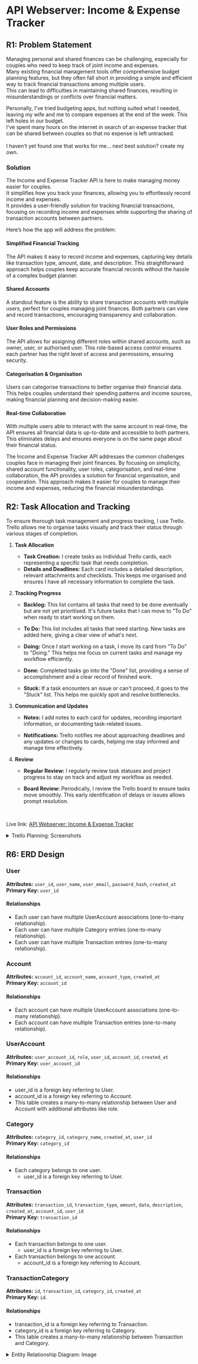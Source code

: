 # API Webserver: Income & Expense Tracker

## R1: Problem Statement

Managing personal and shared finances can be challenging, especially for couples who need to keep track of joint income and expenses. <br>
Many existing financial management tools offer comprehensive budget planning features, but they often fall short in providing a simple and efficient way to track financial transactions among multiple users. <br>
This can lead to difficulties in maintaining shared finances, resulting in misunderstandings or conflicts over financial matters.

Personally, I've tried budgeting apps, but nothing suited what I needed, leaving my wife and me to compare expenses at the end of the week. This left holes in our budget. <br>
I've spent many hours on the internet in search of an expense tracker that can be shared between couples so that no expense is left untracked. <br><br>
I haven't yet found one that works for me... next best solution? create my own.

### Solution

The Income and Expense Tracker API is here to make managing money easier for couples. <br>
It simplifies how you track your finances, allowing you to effortlessly record income and expenses. <br>
It provides a user-friendly solution for tracking financial transactions, focusing on recording income and expenses while supporting the sharing of transaction accounts between partners. <br>

Here’s how the app will address the problem:

#### Simplified Financial Tracking

The API makes it easy to record income and expenses, capturing key details like transaction type, amount, date, and description. This straightforward approach helps couples keep accurate financial records without the hassle of a complex budget planner.

#### Shared Accounts

A standout feature is the ability to share transaction accounts with multiple users, perfect for couples managing joint finances. Both partners can view and record transactions, encouraging transparency and collaboration.

#### User Roles and Permissions

The API allows for assigning different roles within shared accounts, such as owner, user, or authorised user. This role-based access control ensures each partner has the right level of access and permissions, ensuring security.

#### Categorisation & Organisation

Users can categorise transactions to better organise their financial data. This helps couples understand their spending patterns and income sources, making financial planning and decision-making easier.

#### Real-time Collaboration

With multiple users able to interact with the same account in real-time, the API ensures all financial data is up-to-date and accessible to both partners. This eliminates delays and ensures everyone is on the same page about their financial status.

The Income and Expense Tracker API addresses the common challenges couples face in managing their joint finances. By focusing on simplicity, shared account functionality, user roles, categorisation, and real-time collaboration, the API provides a solution for financial organisation, and cooperation. This approach makes it easier for couples to manage their income and expenses, reducing the financial misunderstandings.

## R2: Task Allocation and Tracking

To ensure thorough task management and progress tracking, I use Trello. <br>
Trello allows me to organise tasks visually and track their status through various stages of completion.

1. <b>Task Allocation</b>

   - <b>Task Creation:</b> I create tasks as individual Trello cards, each representing a specific task that needs completion.
   - <b>Details and Deadlines:</b> Each card includes a detailed description, relevant attachments and checklists. This keeps me organised and ensures I have all necessary information to complete the task.

2. <b>Tracking Progress</b>

   - <b>Backlog:</b> This list contains all tasks that need to be done eventually but are not yet prioritised. It's future tasks that I can move to "To Do" when ready to start working on them.

   - <b>To Do:</b> This list includes all tasks that need starting. New tasks are added here, giving a clear view of what's next.

   - <b>Doing:</b> Once I start working on a task, I move its card from "To Do" to "Doing." This helps me focus on current tasks and manage my workflow efficiently.

   - <b>Done:</b> Completed tasks go into the "Done" list, providing a sense of accomplishment and a clear record of finished work.

   - <b>Stuck:</b> If a task encounters an issue or can't proceed, it goes to the "Stuck" list. This helps me quickly spot and resolve bottlenecks.

3. <b>Communication and Updates</b>

   - <b>Notes:</b> I add notes to each card for updates, recording important information, or documenting task-related issues.

   - <b>Notifications:</b> Trello notifies me about approaching deadlines and any updates or changes to cards, helping me stay informed and manage time effectively.

4. <b>Review</b>

   - <b>Regular Review:</b> I regularly review task statuses and project progress to stay on track and adjust my workflow as needed.

   - <b>Board Review:</b> Periodically, I review the Trello board to ensure tasks move smoothly. This early identification of delays or issues allows prompt resolution.

<br>

Live link: [API Webserver: Income & Expense Tracker](https://trello.com/b/Xe5Zb2LJ)

<details>
   <summary>Trello Planning: Screenshots</summary>
<p align="center">
    <img src="docs/planning/screenshots/planning_stage_01.JPG">
    <img src="docs/planning/screenshots/planning_stage_02.JPG">
</p>
</details>

## R6: ERD Design

### User

<b>Attributes:</b> `user_id`, `user_name`, `user_email`, `password_hash`, `created_at` <br>
<b>Primary Key:</b> `user_id`

#### Relationships <br>

- Each user can have multiple UserAccount associations (one-to-many relationship).
- Each user can have multiple Category entries (one-to-many relationship).
- Each user can have multiple Transaction entries (one-to-many relationship).

### Account <br>

<b>Attributes:</b> `account_id`, `account_name`, `account_type`, `created_at` <br>
<b>Primary Key:</b> `account_id`

#### Relationships <br>

- Each account can have multiple UserAccount associations (one-to-many relationship).
- Each account can have multiple Transaction entries (one-to-many relationship).

### UserAccount <br>

<b>Attributes:</b> `user_account_id`, `role`, `user_id`, `account_id`, `created_at` <br>
<b>Primary Key:</b> `user_account_id`

#### Relationships <br>

- user_id is a foreign key referring to User.
- account_id is a foreign key referring to Account.
- This table creates a many-to-many relationship between User and Account with additional attributes like role.

### Category <br>

<b>Attributes:</b> `category_id`, `category_name`, `created_at`, `user_id` <br>
<b>Primary Key:</b> `category_id`

#### Relationships

- Each category belongs to one user.
  - user_id is a foreign key referring to User.

### Transaction <br>

<b>Attributes:</b> `transaction_id`, `transaction_type`, `amount`, `date`, `description`, `created_at`, `account_id`, `user_id` <br>
<b>Primary Key:</b> `transaction_id`

#### Relationships

- Each transaction belongs to one user.
  - user_id is a foreign key referring to User.
- Each transaction belongs to one account.
  - account_id is a foreign key referring to Account.

### TransactionCategory

<b>Attributes:</b> `id`, `transaction_id`, `category_id`, `created_at` <br>
<b>Primary Key:</b> `id`.

#### Relationships

- transaction_id is a foreign key referring to Transaction.
- category_id is a foreign key referring to Category.
- This table creates a many-to-many relationship between Transaction and Category. <br>

<details>
   <summary>Entity Relationship Diagram: Image</summary>
<p align="center">
   <img src="docs/planning/erd/ERD.jpg">
</p>
</details>
